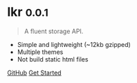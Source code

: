 <!-- ![logo](_media/icon.svg) -->

# lkr <small>0.0.1</small>

> A fluent storage API.

- Simple and lightweight (~12kb gzipped)
- Multiple themes
- Not build static html files


[GitHub](https://github.com/tymondesigns/lkr)
[Get Started](#quick-start)
